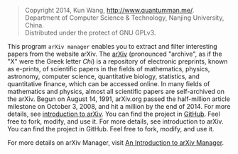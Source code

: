 > Copyright 2014, Kun Wang, http://www.quantumman.me/.  
>  Department of Computer Science & Technology, Nanjing University, China.  
> Distributed under the protect of GNU GPLv3.  

This program `arXiv manager` enables you to extract and filter interesting papers from the website arXiv. The [arXiv](http://www.arxiv.org/) (pronounced "archive", as if the "X" were the Greek letter *Chi*) is a repository of electronic preprints, known as e-prints, of scientific papers in the fields of mathematics, physics, astronomy, computer science, quantitative biology, statistics, and quantitative finance, which can be accessed online. In many fields of mathematics and physics, almost all scientific papers are self-archived on the arXiv. Begun on August 14, 1991, arXiv.org passed the half-million article milestone on October 3, 2008, and hit a million by the end of 2014. For more details, see [introduction to arXiv](https://en.wikipedia.org/wiki/ArXiv). You can find the project in [GitHub](https://github.com/nju-cs-quark/arxiv-manager). Feel free to fork, modify, and use it. For more details, see introduction to arXiv. You can find the project in GitHub. Feel free to fork, modify, and use it.

For more details on arXiv Manager, visit [An Introduction to arXiv Manager](http://quantumman.me/blog/arxiv-manager.html).